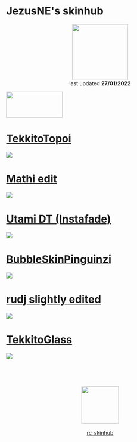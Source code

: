 # JezusNE's skinhub
<p align="center">
<a href="https://osu.ppy.sh/users/10762622">
  <img src="https://a.ppy.sh/10762622"  
       width="150"
       height="150"></a>
<br>
last updated <b>27/01/2022</b>
</p>

<a href="https://www.youtube.com/watch?v=kbbgypvGPgM">
<img src="https://i.imgur.com/uDyKiLi.png"
       width="151" 
       height="70"/></a>

# [TekkitoTopoi](https://github.com/ryancranie/skinhub/raw/tyfh/player/jesuzne/-%20TekkitoTopoi.osk)
[![](https://i.imgur.com/UbZQavY.png)](https://github.com/ryancranie/skinhub/raw/tyfh/player/jesuzne/-%20TekkitoTopoi.osk)

# [Mathi edit](https://github.com/ryancranie/skinhub/raw/tyfh/player/jesuzne/-%20Mathi%20edit.osk)
[![](https://i.imgur.com/Zav8PY5.png)](https://github.com/ryancranie/skinhub/raw/tyfh/player/jesuzne/-%20Mathi%20edit.osk)

# [Utami DT (Instafade)](https://github.com/ryancranie/skinhub/raw/tyfh/player/jesuzne/-%20Utami%20DT.osk)
[![](https://i.imgur.com/TseDK51.png)](https://github.com/ryancranie/skinhub/raw/tyfh/player/jesuzne/-%20Utami%20DT.osk)

# [BubbleSkinPinguinzi](https://github.com/ryancranie/skinhub/raw/tyfh/player/jesuzne/-%20BubbleSkinPinguinzi.osk)
[![](https://i.imgur.com/htWJymO.png)](https://github.com/ryancranie/skinhub/raw/tyfh/player/jesuzne/-%20BubbleSkinPinguinzi.osk)

# [rudj slightly edited](https://github.com/ryancranie/skinhub/raw/tyfh/player/jesuzne/-%20rudj%20slightly%20edited.osk)
[![](https://i.imgur.com/6sDYJHS.png)](https://github.com/ryancranie/skinhub/raw/tyfh/player/jesuzne/-%20rudj%20slightly%20edited.osk)

# [TekkitoGlass](https://github.com/ryancranie/skinhub/raw/tyfh/player/jesuzne/-%20TekkitoGlass.osk)
[![](https://i.imgur.com/3JdUMRv.png)](https://github.com/ryancranie/skinhub/raw/tyfh/player/jesuzne/-%20TekkitoGlass.osk)

#
<p align="center">
  <br></br>
  <a href="https://www.twitch.tv/jezusneosu">
  <img src="https://i.imgur.com/HM030lk.png" 
       width="100" 
       height="100"></a>
  <br></br>
  <a href="https://github.com/ryancranie/skinhub">rc_skinhub</a>
 </p>



